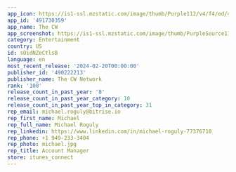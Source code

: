 ```yaml
---
app_icon: https://is1-ssl.mzstatic.com/image/thumb/Purple112/v4/f4/ed/42/f4ed4256-a925-8a58-f91c-b1b7be951de5/AppIcon-0-0-1x_U007emarketing-0-7-0-85-220.png/1024x1024bb.png
app_id: '491730359'
app_name: The CW
app_screenshot: https://is1-ssl.mzstatic.com/image/thumb/PurpleSource116/v4/06/8e/e2/068ee2a1-f78e-e540-7712-7e912c61f37d/506a7edd-9bdd-4e71-a239-da097dc46c4a_iPhone-cw-app-1284x2778-Screenshots-03__U00281_U0029.png/1284x2778bb.png
category: Entertainment
country: US
id: sOidNZeCtlsB
language: en
most_recent_release: '2024-02-20T00:00:00'
publisher_id: '490222213'
publisher_name: The CW Network
rank: '100'
release_count_in_past_year: '8'
release_count_in_past_year_category: 10
release_count_in_past_year_top_in_category: 31
rep_email: michael.roguly@bitrise.io
rep_first_name: Michael
rep_full_name: Michael Roguly
rep_linkedin: https://www.linkedin.com/in/michael-roguly-77376710
rep_phone: +1 949-233-3404
rep_photo: michael.jpg
rep_title: Account Manager
store: itunes_connect
---
```

